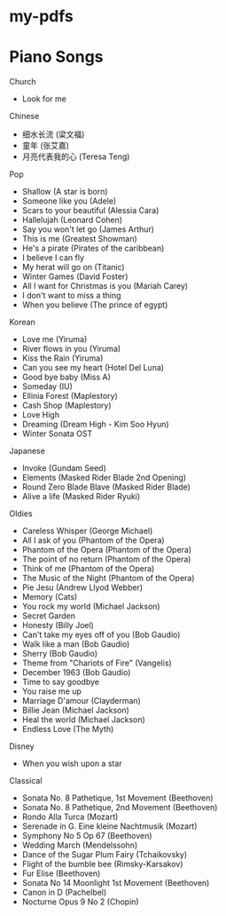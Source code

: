 # my-pdfs

# Piano Songs
Church
- Look for me 

Chinese
- 细水长流 (梁文福)
- 童年 (张艾嘉)
- 月亮代表我的心 (Teresa Teng)

Pop
- Shallow (A star is born)
- Someone like you (Adele)
- Scars to your beautiful (Alessia Cara)
- Hallelujah (Leonard Cohen)
- Say you won't let go (James Arthur)
- This is me (Greatest Showman)
- He's a pirate (Pirates of the caribbean)
- I believe I can fly
- My herat will go on (Titanic)
- Winter Games (David Foster)
- All I want for Christmas is you (Mariah Carey)
- I don't want to miss a thing
- When you believe (The prince of egypt)

Korean
- Love me (Yiruma)
- River flows in you (Yiruma)
- Kiss the Rain (Yiruma)
- Can you see my heart (Hotel Del Luna)
- Good bye baby (Miss A)
- Someday (IU)
- Ellinia Forest (Maplestory)
- Cash Shop (Maplestory)
- Love High
- Dreaming (Dream High - Kim Soo Hyun)
- Winter Sonata OST
 
Japanese
- Invoke (Gundam Seed)
- Elements (Masked Rider Blade 2nd Opening)
- Round Zero Blade Blave (Masked Rider Blade)
- Alive a life (Masked Rider Ryuki)

Oldies
- Careless Whisper (George Michael)
- All I ask of you (Phantom of the Opera)
- Phantom of the Opera (Phantom of the Opera)
- The point of no return (Phantom of the Opera)
- Think of me (Phantom of the Opera)
- The Music of the Night (Phantom of the Opera)
- Pie Jesu (Andrew Llyod Webber)
- Memory (Cats)
- You rock my world (Michael Jackson)
- Secret Garden
- Honesty (Billy Joel)
- Can't take my eyes off of you (Bob Gaudio)
- Walk like a man (Bob Gaudio)
- Sherry (Bob Gaudio)
- Theme from "Chariots of Fire" (Vangelis)
- December 1963 (Bob Gaudio)
- Time to say goodbye
- You raise me up
- Marriage D'amour (Clayderman)
- Billie Jean (Michael Jackson)
- Heal the world (Michael Jackson)
- Endless Love (The Myth)

Disney
- When you wish upon a star

Classical
- Sonata No. 8 Pathetique, 1st Movement (Beethoven)
- Sonata No. 8 Pathetique, 2nd Movement (Beethoven)
- Rondo Alla Turca (Mozart)
- Serenade in G. Eine kleine Nachtmusik (Mozart)
- Symphony No 5 Op 67 (Beethoven)
- Wedding March (Mendelssohn)
- Dance of the Sugar Plum Fairy (Tchaikovsky)
- Flight of the bumble bee (Rimsky-Karsakov)
- Fur Elise (Beethoven)
- Sonata No 14 Moonlight 1st Movement (Beethoven)
- Canon in D (Pachelbel)
- Nocturne Opus 9 No 2 (Chopin)
